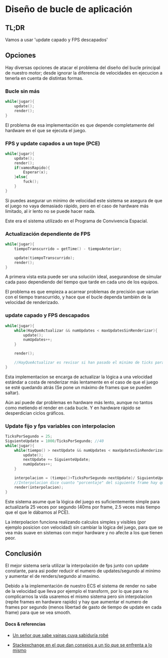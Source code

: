 # Diseño de bucle de aplicación

## TL;DR

Vamos a usar 'update capado y FPS descapados'

## Opciones

Hay diversas opciones de atacar el problema del diseño del bucle principal de nuestro motor; desde ignorar la diferencia de velocidades en ejecucion a tenerla en cuenta de distintas formas. 

### Bucle sin más 

```cpp
while(jugar){
    update();
    render();
}
```
El problema de esa implementación es que depende completamente del hardware en el que se ejecuta el juego.

### FPS y update capados a un tope (PCE) 

```cpp
while(jugar){
    update();
    render();
    if(vamosRapido){
        Esperar(x);
    }else{
        fuck();
    }
}
```
Si puedes asegurar un minimo de velocidad este sistema se asegura de que el juego no vaya demasiado rápido, pero en el caso de hardware más limitado, al ir lento no se puede hacer nada. 

Este era el sistema utilizado en el Programa de Convivencia Espacial.

### Actualización dependiente de FPS 

```cpp
while(jugar){
    tiempoTranscurrido = getTime() - tiempoAnterior;

    update(tiempoTranscurrido);
    render();
}
```

A primera vista esta puede ser una solución ideal, asegurandose de simular cada paso dependiendo del tiempo que tarde en cada uno de los equipos. 

El problema es que empieza a acarrear problemas de precisión que varían con el tiempo transcurrido, y hace que el bucle dependa también de la velocidad de renderizado.

### update capado y FPS descapados  

```cpp
while(jugar){
    while(HayQueActualizar && numUpdates < maxUpdatesSinRenderizar){
        update();
        numUpdates++;
    }

    render();

    //HayQueActualizar es revisar si han pasado el minimo de ticks para considerar otro bucle
}
```
Esta implementacion se encarga de actualizar la lógica a una velocidad estándar a costa de renderizar más lentamente en el caso de que el juego se esté quedando atrás (Se pone un máximo de frames que se pueden saltar).

Aún así puede dar problemas en hardware más lento, aunque no tantos como metiendo el render en cada bucle. Y en hardware rápido se desperdician ciclos gráficos.

### Update fijo y fps variables con interpolacion 

```cpp
TicksPorSegundo = 25;
SiguienteUpdate = 1000/TicksPorSegundo; //40
while(jugar){
    while(tiempo() > nextUpdate && numUpdates < maxUpdatesSinRenderizar){
        update();
        nextUpdate += SiguienteUpdate;
        numUpdates++;
    }

    interpolacion = (tiempo()+TicksPorSegundo-nextUpdate)/ SiguienteUpdate
    //Interpolacion dice cuanto "porcentaje" del siguiente frame hay que simular en el render.
    render(interpolacion);
}
```
Este sistema asume que la lógica del juego es suficientemente simple para actualizarla 25 veces por segundo (40ms por frame, 2.5 veces más tiempo que el que le dábamos al PCE).

La interpolacion funciona realizando calculos simples y visibles (por ejemplo posicion con velocidad) sin cambiar la lógica del juego, para que se vea más suave en sistemas con mejor hardware y no afecte a los que tienen peor.

## Conclusión

El mejor sistema sería utilizar la interpolación de fps junto con update constante, para asi poder reducir el numero de updates/segundo al minimo y aumentar el de renders/segundo al maximo. 

Debido a la implementación de nuestro ECS el sistema de render no sabe de la velocidad que lleva por ejemplo el transform, por lo que para no complicarnos la vida usaremos el mismo sistema pero sin interpolacion (repite frames en hardware rapido) y hay que aumentar el numero de frames por segundo (menos libertad de gasto de tiempo de update en cada frame) para que se vea smooth.

#### Docs & referencias

* [Un señor que sabe vainas cuya sabiduría robé](https://dewitters.com/dewitters-gameloop/)

* [Stackexchange en el que dan consejos a un tío que se enfrenta a lo mismo](https://gamedev.stackexchange.com/questions/651/what-should-a-main-game-loop-do)